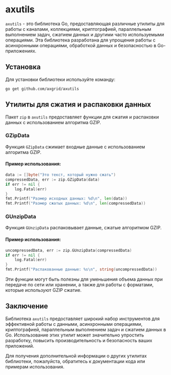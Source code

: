 # axutils

`axutils` - это библиотека Go, предоставляющая различные утилиты для работы с каналами, коллекциями, криптографией, параллельным выполнением задач, сжатием данных и другими часто используемыми операциями. Эта библиотека разработана для упрощения работы с асинхронными операциями, обработкой данных и безопасностью в Go-приложениях.

## Установка

Для установки библиотеки используйте команду:

```
go get github.com/axgrid/axutils
```

## Утилиты для сжатия и распаковки данных

Пакет `zip` в `axutils` предоставляет функции для сжатия и распаковки данных с использованием алгоритма GZIP.

### GZipData

Функция `GZipData` сжимает входные данные с использованием алгоритма GZIP.

#### Пример использования:

```go
data := []byte("Это текст, который нужно сжать")
compressedData, err := zip.GZipData(data)
if err != nil {
    log.Fatal(err)
}
fmt.Printf("Размер исходных данных: %d\n", len(data))
fmt.Printf("Размер сжатых данных: %d\n", len(compressedData))
```

### GUnzipData

Функция `GUnzipData` распаковывает данные, сжатые алгоритмом GZIP.

#### Пример использования:

```go
uncompressedData, err := zip.GUnzipData(compressedData)
if err != nil {
    log.Fatal(err)
}
fmt.Printf("Распакованные данные: %s\n", string(uncompressedData))
```

Эти функции могут быть полезны для уменьшения объема данных при передаче по сети или хранении, а также для работы с форматами, которые используют GZIP сжатие.

## Заключение

Библиотека `axutils` предоставляет широкий набор инструментов для эффективной работы с данными, асинхронными операциями, криптографией, параллельным выполнением задач и сжатием данных в Go. Использование этих утилит может значительно упростить разработку, повысить производительность и безопасность ваших приложений.

Для получения дополнительной информации о других утилитах библиотеки, пожалуйста, обратитесь к документации кода или примерам использования.